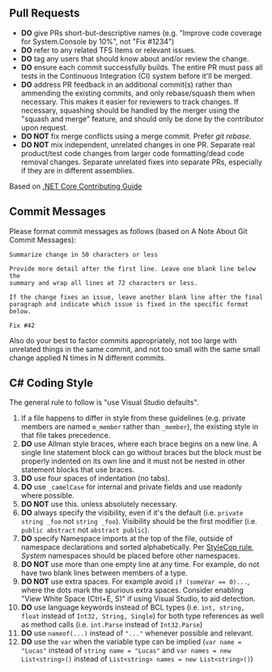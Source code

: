 ## Pull Requests

- **DO** give PRs short-but-descriptive names (e.g. "Improve code coverage for System.Console by 10%", not "Fix #1234")
- **DO** refer to any related TFS Items or relevant issues.
- **DO** tag any users that should know about and/or review the change.
- **DO** ensure each commit successfully builds. The entire PR must pass all tests in the Continuous Integration (CI) system before it'll be merged.
- **DO** address PR feedback in an additional commit(s) rather than ammending the existing commits, and only rebase/squash them when necessary. This makes it easier for reviewers to track changes. If necessary, squashing should be handled by the merger using the "squash and merge" feature, and should only be done by the contributor upon request.
- **DO NOT** fix merge conflicts using a merge commit. Prefer *git rebase*.
- **DO NOT** mix independent, unrelated changes in one PR. Separate real product/test code changes from larger code formatting/dead code removal changes. Separate unrelated fixes into separate PRs, especially if they are in different assemblies.

Based on [.NET Core Contributing Guide](https://github.com/dotnet/corefx/blob/master/Documentation/project-docs/contributing.md)

## Commit Messages

Please format commit messages as follows (based on A Note About Git Commit Messages):

```
Summarize change in 50 characters or less

Provide more detail after the first line. Leave one blank line below the
summary and wrap all lines at 72 characters or less.

If the change fixes an issue, leave another blank line after the final
paragraph and indicate which issue is fixed in the specific format
below.

Fix #42
```

Also do your best to factor commits appropriately, not too large with unrelated things in the same commit, and not too small with the same small change applied N times in N different commits.

## C# Coding Style

The general rule to follow is "use Visual Studio defaults".
1. If a file happens to differ in style from these guidelines (e.g. private members are named `m_member` rather than `_member`), the existing style in that file takes precedence.
2. **DO** use Allman style braces, where each brace begins on a new line. A single line statement block can go without braces but the block must be properly indented on its own line and it must not be nested in other statement blocks that use braces.
3. **DO** use four spaces of indentation (no tabs).
4. **DO** use `_camelCase` for internal and private fields and use readonly where possible. 
5. **DO NOT** use this. unless absolutely necessary.
6. **DO** always specify the visibility, even if it's the default (i.e. `private string _foo` not `string _foo`). Visibility should be the first modifier (i.e. `public abstract` not `abstract public`).
7. **DO** specify Namespace imports at the top of the file, outside of namespace declarations and sorted alphabetically. Per [StyleCop rule](http://stylecop.soyuz5.com/SA1210.html), *System* namespaces should be placed before other namespaces.
8. **DO NOT** use more than one empty line at any time. For example, do not have two blank lines between members of a type.
9. **DO NOT** use extra spaces. For example avoid `if (someVar == 0)...`, where the dots mark the spurious extra spaces. Consider enabling "View White Space (Ctrl+E, S)" if using Visual Studio, to aid detection.
10. **DO** use language keywords instead of BCL types (i.e. `int, string, float` instead of `Int32, String, Single`) for both type references as well as method calls (i.e. `int.Parse` instead of `Int32.Parse`)
11. **DO** use `nameof(...)` instead of `"..."` whenever possible and relevant.
12. **DO** use the `var` when the variable type can be implied (`var name = "Lucas"` instead of `string name = "Lucas"` and `var names = new List<string>()` instead of `List<string> names = new List<string>()`)
